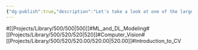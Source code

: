```yaml
---
{"dg-publish":true,"description":"Let's take a look at one of the largest deep learning model domains, computer vision.","permalink":"/projects/library/500/520/520-00/520-00/","dgPassFrontmatter":true,"noteIcon":"0","created":"2024-02-13T18:47:38.120+09:00","updated":"2024-06-20T03:07:16.852+09:00"}
---
```


#[[Projects/Library/500/500\|500]]#ML_and_DL_Modeling#[[Projects/Library/500/520/520\|520]]#Computer_Vision#[[Projects/Library/500/520/520.00/520.00\|520.00]]#Introduction_to_CV


